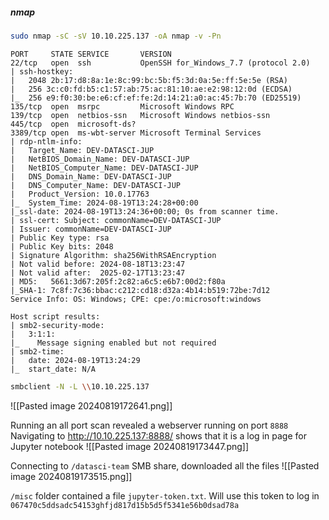 ##### nmap
```bash
sudo nmap -sC -sV 10.10.225.137 -oA nmap -v -Pn
```
```
PORT     STATE SERVICE       VERSION
22/tcp   open  ssh           OpenSSH for_Windows_7.7 (protocol 2.0)
| ssh-hostkey: 
|   2048 2b:17:d8:8a:1e:8c:99:bc:5b:f5:3d:0a:5e:ff:5e:5e (RSA)
|   256 3c:c0:fd:b5:c1:57:ab:75:ac:81:10:ae:e2:98:12:0d (ECDSA)
|_  256 e9:f0:30:be:e6:cf:ef:fe:2d:14:21:a0:ac:45:7b:70 (ED25519)
135/tcp  open  msrpc         Microsoft Windows RPC
139/tcp  open  netbios-ssn   Microsoft Windows netbios-ssn
445/tcp  open  microsoft-ds?
3389/tcp open  ms-wbt-server Microsoft Terminal Services
| rdp-ntlm-info: 
|   Target_Name: DEV-DATASCI-JUP
|   NetBIOS_Domain_Name: DEV-DATASCI-JUP
|   NetBIOS_Computer_Name: DEV-DATASCI-JUP
|   DNS_Domain_Name: DEV-DATASCI-JUP
|   DNS_Computer_Name: DEV-DATASCI-JUP
|   Product_Version: 10.0.17763
|_  System_Time: 2024-08-19T13:24:28+00:00
|_ssl-date: 2024-08-19T13:24:36+00:00; 0s from scanner time.
| ssl-cert: Subject: commonName=DEV-DATASCI-JUP
| Issuer: commonName=DEV-DATASCI-JUP
| Public Key type: rsa
| Public Key bits: 2048
| Signature Algorithm: sha256WithRSAEncryption
| Not valid before: 2024-08-18T13:23:47
| Not valid after:  2025-02-17T13:23:47
| MD5:   5661:3d67:205f:2c82:a6c5:e6b7:00d2:f80a
|_SHA-1: 7c8f:7c36:bbac:c212:cd18:d32a:4b14:b519:72be:7d12
Service Info: OS: Windows; CPE: cpe:/o:microsoft:windows

Host script results:
| smb2-security-mode: 
|   3:1:1: 
|_    Message signing enabled but not required
| smb2-time: 
|   date: 2024-08-19T13:24:29
|_  start_date: N/A
```

```bash
smbclient -N -L \\10.10.225.137
```
![[Pasted image 20240819172641.png]]

Running an all port scan revealed a webserver running on port `8888` 
Navigating to http://10.10.225.137:8888/ shows that it is a log in page for Jupyter notebook
![[Pasted image 20240819173447.png]]

Connecting to `/datasci-team` SMB share, downloaded all the files
![[Pasted image 20240819173515.png]]

`/misc` folder contained a file `jupyter-token.txt`. Will use this token to log in
`067470c5ddsadc54153ghfjd817d15b5d5f5341e56b0dsad78a`
